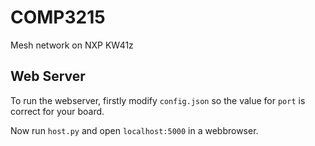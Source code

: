 # COMP3215
Mesh network on NXP KW41z

## Web Server
To run the webserver, firstly modify `config.json` so the value for `port` is correct for your board.

Now run `host.py` and open `localhost:5000` in a webbrowser.
